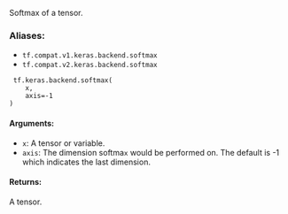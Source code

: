 
Softmax of a tensor.
### Aliases:
- `tf.compat.v1.keras.backend.softmax`
- `tf.compat.v2.keras.backend.softmax`

```
 tf.keras.backend.softmax(
    x,
    axis=-1
)
```
#### Arguments:
- `x`: A tensor or variable.
- `axis`: The dimension softma`x` would be performed on. The default is -1 which indicates the last dimension.
#### Returns:

A tensor.
